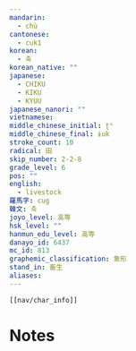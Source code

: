 ```yaml
---
mandarin:
  - chù
cantonese:
  - cuk1
korean:
  - 축
korean_native: ""
japanese:
  - CHIKU
  - KIKU
  - KYUU
japanese_nanori: ""
vietnamese:
middle_chinese_initial: ʈʰ
middle_chinese_final: ɨuk
stroke_count: 10
radical: 田
skip_number: 2-2-8
grade_level: 6
pos: ""
english:
  - livestock
羅馬字: cug
韓文: 축
joyo_level: 高等
hsk_level: ""
hanmun_edu_level: 高等
danayo_id: 6437
mc_id: 813
graphemic_classification: 象形
stand_in: 畜生
aliases:
---
```

```meta-bind-embed
[[nav/char_info]]
```

# Notes
